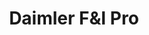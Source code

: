 ---
layout: project
title: Daimler F&I Pro
images:
  - /img/projects/Daimler - FIPro/daimler04.png
  - /img/projects/Daimler - FIPro/daimler05.png
  - /img/projects/Daimler - FIPro/daimler07.png
  - /img/projects/Daimler - FIPro/daimler08.png
  - /img/projects/Daimler - FIPro/daimler11.png
  - /img/projects/Daimler - FIPro/daimler12.png
tech: Angular 2+, TypeScript, Webpack, SASS
client: Daimler
agency: projekt202
year: 2017
type: desktop
---